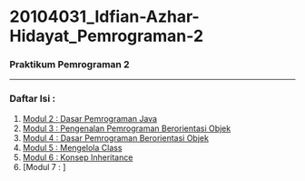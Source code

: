 # 20104031_Idfian-Azhar-Hidayat_Pemrograman-2

### Praktikum Pemrograman 2

<hr>

### Daftar Isi :
1. [Modul 2 : Dasar Pemrograman Java](https://github.com/iddfian/20104031_Idfian-Azhar-Hidayat_Pemrograman-2/tree/Modul2)
2. [Modul 3 : Pengenalan Pemrograman Berorientasi Objek](https://github.com/iddfian/20104031_Idfian-Azhar-Hidayat_Pemrograman-2/tree/Modul3)
3. [Modul 4 : Dasar Pemrograman Berorientasi Objek](https://github.com/iddfian/20104031_Idfian-Azhar-Hidayat_Pemrograman-2/tree/Modul4)
4. [Modul 5 : Mengelola Class](https://github.com/iddfian/20104031_Idfian-Azhar-Hidayat_Pemrograman-2/tree/Modul5)
5. [Modul 6 : Konsep Inheritance](https://github.com/iddfian/20104031_Idfian-Azhar-Hidayat_Pemrograman-2/tree/Modul6)
6. [Modul 7 : ]
